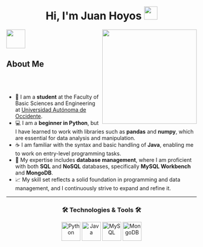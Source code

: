 <h1 align="center"><b>Hi, I'm Juan Hoyos </b><img src="https://media.giphy.com/media/hvRJCLFzcasrR4ia7z/giphy.gif" width="35"></h1>
<picture> 
  <img align="right" src="https://github.com/7oSkaaa/7oSkaaa/blob/main/Images/Right_Side.gif?raw=true" width="250px">
</picture>
<picture>
  <img src="https://github.com/7oSkaaa/7oSkaaa/blob/main/Images/about_me.gif?raw=true" width="50px">
</picture> 
<h2><b>About Me</b></h2>

<br><br>

- :school: I am a **student** at the Faculty of Basic Sciences and Engineering at [Universidad Autónoma de Occidente](https://www.uao.edu.co).  
- :computer: I am a **beginner in Python**, but I have learned to work with libraries such as **pandas** and **numpy**, which are essential for data analysis and manipulation.  
- :coffee: I am familiar with the syntax and basic handling of **Java**, enabling me to work on entry-level programming tasks.  
- :floppy_disk: My expertise includes **database management**, where I am proficient with both **SQL** and **NoSQL** databases, specifically **MySQL Workbench** and **MongoDB**.  
- :chart_with_upwards_trend: My skill set reflects a solid foundation in programming and data management, and I continuously strive to expand and refine it.  

---

<h3 align="center">🛠️ <b>Technologies & Tools</b> 🛠️</h3>

<p align="center">
  <img src="https://cdn.jsdelivr.net/gh/devicons/devicon/icons/python/python-original.svg" alt="Python" width="50" height="50"/>
  <img src="https://cdn.jsdelivr.net/gh/devicons/devicon/icons/java/java-original.svg" alt="Java" width="50" height="50"/>
  <img src="https://cdn.jsdelivr.net/gh/devicons/devicon/icons/mysql/mysql-original-wordmark.svg" alt="MySQL" width="50" height="50"/>
  <img src="https://cdn.jsdelivr.net/gh/devicons/devicon/icons/mongodb/mongodb-original-wordmark.svg" alt="MongoDB" width="50" height="50"/>
</p>

